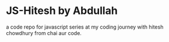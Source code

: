 # JS-Hitesh by Abdullah

a code repo for javascript series at my coding journey with hitesh chowdhury from chai aur code.

